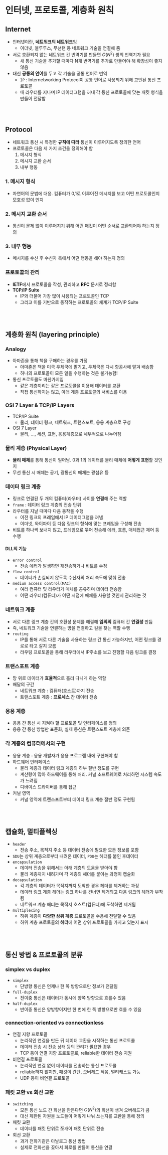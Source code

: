 # 인터넷, 프로토콜, 계층화 원칙

## Internet
* 인터넷이란, **네트워크의 네트워크**임
    * 이더넷, 블루투스, 무선랜 등 네트워크 기술을 연결해 줌
* 서로 호환되지 않는 네트워크 간 번역기를 만들면 $O(N^2)$ 쌍의 번역기가 필요
    * 새 통신 기술을 추가할 때마다 N개 번역기를 추가로 만들어야 해 확장성이 좋지 않음
* 대신 **공통의 언어**를 두고 각 기술을 공통 언어로 번역
    * `IP` : Internetworking Protocol이 공통 언어로 사용되기 위해 고안된 통신 프로토콜
    * 매 라우터를 지나며 IP 데이터그램을 꺼내 각 통신 프로토콜에 맞는 패킷 형식을 만들어 전달함

<br/>
<br/>

## Protocol
* 네트워크 통신 시 특정한 **규칙에 따라** 통신이 이루어지도록 정의한 언어
* 프로토콜은 다음 세 가지 조건을 정의해야 함
    1. 메시지 형식
    2. 메시지 교환 순서
    3. 내부 행동

### 1. 메시지 형식
* 자연어의 문법에 대응. 컴퓨터가 0,1로 이루어진 메시지를 보고 어떤 프로토콜인지 모호성 없이 인지


### 2. 메시지 교환 순서
* 통신이 문제 없이 이루어지기 위해 어떤 패킷이 어떤 순서로 교환되어야 하는지 정의

### 3. 내부 행동
* 메시지를 수신 후 수신자 측에서 어떤 행동을 해야 하는지 정의

### 프로토콜의 관리
* **IETF**에서 프로토콜을 작성, 관리하고 **RFC** 문서로 정리함
* **TCP/IP Suite**
    * IP와 더불어 가장 많이 사용되는 프로토콜인 TCP
    * 그리고 이를 기반으로 동작하는 프로토콜의 체계가 TCP/IP Suite

<br/>
<br/>

## 계층화 원칙 (layering principle)
### Analogy
* 아마존을 통해 책을 구매하는 경우를 가정
    * 아마존은 책을 미국 우체국에 맡기고, 우체국은 다시 항공사에 맡겨 배송함
    * 하나의 프로토콜이 모든 일을 수행하는 것은 불가능함!
* 통신 프로토콜도 마찬가지임
    * 같은 계층끼리는 같은 프로토콜을 이용해 데이터를 교환
    * 직접 통신하지는 않고, 아래 계층 프로토콜의 서비스를 이용


### OSI 7 Layer & TCP/IP Layers
* TCP/IP Suite
    * 물리, 데이터 링크, 네트워크, 트랜스포트, 응용 계층으로 구성
* OSI 7 Layer
    * 물리, ..., 세션, 표현, 응용계층으로 세부적으로 나누어짐

### 물리 계층 (Physical Layer)
* **물리 매체**를 통해 통신이 일어남. 0과 1의 데이터를 물리 매체에 **어떻게 표현**할 것인지
* 무선 통신 시 매체는 공기, 광통신의 매체는 광섬유 등

### 데이터 링크 계층
* 링크로 연결된 두 개의 컴퓨터(라우터) 사이를 **연결**해 주는 역할
* `frame` : 데이터 링크 계층의 전송 단위
* 라우터를 지날 때마다 다음 동작을 수행
    * 이전 링크의 프레임에서 IP 데이터그램을 꺼냄
    * 이더넷, 와이파이 등 다음 링크의 형식에 맞는 프레임을 구성해 전송
* 비트를 하나씩 보내지 않고, 프레임으로 묶어 전송해 에러, 흐름, 매체접근 제어 등 수행

#### DLL의 기능
* `error control`
    * 전송 에러가 발생하면 재전송하거나 비트를 수정
* `flow control`
    * 데이터가 손실되지 않도록 수신자의 처리 속도에 맞춰 전송
* `medium access control(MAC)`
    * 여러 컴퓨터 및 라우터가 매체를 공유하며 데이터 전송함
    * 어떤 라우터(컴퓨터)가 어떤 시점에 매체를 사용할 것인지 관리하는 것

### 네트워크 계층
* 서로 다른 링크 계층 간의 호환성 문제를 해결해 **임의의** 컴퓨터 간 **연결성** 만듬
* 즉, 네트워크 기술을 연결하는 망을 연결하고 길을 찾는 역할 수행
* `routing`
    * IP를 통해 서로 다른 기술을 사용하는 링크 간 통신 가능하지만, 어떤 링크를 경로로 타고 갈지 모름
    * 라우팅 프로토콜을 통해 라우터에서 IP주소를 보고 진행할 다음 링크를 결정

### 트랜스포트 계층
* 망 위로 데이터가 **효율적**으로 흘러 다니게 하는 역할
* 배달의 구간
    * 네트워크 계층 : 컴퓨터(호스트)까지 전송
    * 트랜스포트 계층 : **프로세스** 간 데이터 전송

### 응용 계층
* 응용 간 통신 시 지켜야 할 프로토콜 및 인터페이스를 정의
* 응용 간 통신 방법만 표준화, 실제 통신은 트랜스포트 계층에 의존

### 각 계층의 컴퓨터에서의 구현
* 응용 계층 : 응용 개발자가 응용 프로그램 내에 구현해야 함
* 하드웨어 인터페이스
    * 물리 계층과 데이터 링크 계층의 하부 절반 정도를 구현
    * 계산량이 많아 하드웨어를 통해 처리. 커널 소프트웨어로 처리하면 시스템 속도가 느려짐
    * 디바이스 드라이버를 통해 접근
* 커널 영역
    * 커널 영역에 트랜스포트부터 데이터 링크 계층 절반 정도 구현됨

<br/>
<br/>

## 캡슐화, 멀티플렉싱
* `header`
    * 전송 주소, 목적지 주소 등 데이터 전송에 필요한 모든 정보를 포함
* `SDU`는 상위 계층으로부터 내려온 데이터, `PDU`는 헤더를 붙인 후데이터
* `encapsulation`
    * 데이터 전송을 위해서는 아래 계층의 도움을 받아야 함
    * 물리 계층까지 내려가며 각 계층의 헤더를 붙이는 과정이 캡슐화
* `decapsulation`
    * 각 계층의 데이터가 목적지까지 도착한 경우 헤더를 제거하는 과정
    * 데이터 링크 계층 헤더는 링크 하나를 건너면 제거되고 다음 링크의 헤더가 부착됨
    * 네트워크 계층 헤더는 목적지 호스트(컴퓨터)에 도착하면 제거됨
* `multiplexing`
    * 하위 계층이 **다양한 상위 계층** 프로토콜을 수용해 전달할 수 있음
    * 하위 계층 프로토콜의 **헤더**에 어떤 상위 프로토콜을 가지고 있는지 표시

<br/>
<br/>

## 통신 방법 & 프로토콜의 분류
### simplex vs duplex
* `simplex`
    * 단방향 통신은 언제나 한 쪽 방향으로만 정보가 전달됨
* `full-duplex`
    * 전이중 통신은 데이터가 동시에 양쪽 방향으로 흐를수 있음
* `half-duplex`
    * 반이중 통신은 양방향이지만 한 번에 한 쪽 방향으로만 흐를 수 있음

### connection-oriented vs connectionless
* 연결 지향 프로토콜
    * 논리적인 연결을 만든 뒤 데이터 교환을 시작하는 통신 프로토콜
    * 데이터 전송 시 전송 상태 등의 관리가 필요한 경우
    * TCP 등이 연결 지향 프로토콜로, reliable한 데이터 전송 지원
* 비연결 프로토콜
    * 논리적인 연결 없이 데이터를 전송하는 통신 프로토콜
    * reliable하지 않지만, 패킷이 간단, 오버헤드 적음, 멀티캐스트 가능
    * UDP 등이 비연결 프로토콜

### 패킷 교환 vs 회선 교환
* `switching`
    * 모든 통신 노드 간 회선을 만든다면 $O(N^2)$의 회선이 생겨 오버헤드가 큼
    * 대신 제한된 자원을 노드들이 어떻게 나눠 쓰는지를 교환을 통해 정의
* 패킷 교환
    * 데이터를 패킷 단위로 쪼개어 패킷 단위로 전송
* 회선 교환
    * 과거 전화기같은 아날로그 통신 방법
    * 실제로 전화선을 꽂아서 회로를 만들어 통신을 연결